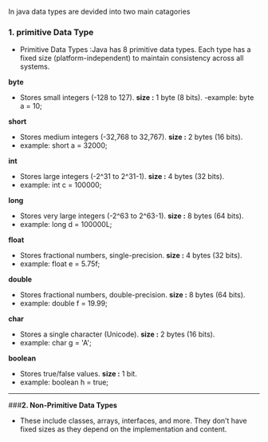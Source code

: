 In java data types are devided into two main catagories
### **1. primitive Data Type**
- Primitive Data Types :Java has 8 primitive data types. Each type has a fixed size (platform-independent) to 
  maintain consistency across all systems.

**byte**             
- Stores small integers (-128 to 127). **size :** 1 byte (8 bits).
-example: byte a = 10;

**short**
- Stores medium integers (-32,768 to 32,767). **size :** 2 bytes (16 bits).
- example: short a = 32000;

**int**
- Stores large integers (-2^31 to 2^31-1). **size :** 	4 bytes (32 bits).
- example: int c = 100000;

**long**
-	Stores very large integers (-2^63 to 2^63-1). **size :** 	8 bytes (64 bits).
-	example: long d = 100000L;

**float**
- Stores fractional numbers, single-precision. **size :** 	4 bytes (32 bits).
-	example: float e = 5.75f;

**double**
- Stores fractional numbers, double-precision. **size :** 	8 bytes (64 bits).
- example: double f = 19.99;

**char**  
- Stores a single character (Unicode). **size :**  2 bytes (16 bits).
- example: char g = 'A';

**boolean** 
- Stores true/false values. **size :** 1 bit.
- example: boolean h = true;

---

###**2. Non-Primitive Data Types**
- These include classes, arrays, interfaces, and more. They don’t have fixed sizes as they depend on the 
  implementation and content.

    
